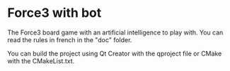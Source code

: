 # Force3 with bot

The Force3 board game with an artificial intelligence to play with.
You can read the rules in french in the "doc" folder.

You can build the project using Qt Creator with the qproject file or CMake with the CMakeList.txt.
